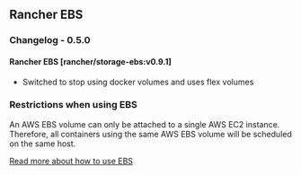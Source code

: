 ## Rancher EBS

### Changelog - 0.5.0

#### Rancher EBS [rancher/storage-ebs:v0.9.1]
 * Switched to stop using docker volumes and uses flex volumes

### Restrictions when using EBS

An AWS EBS volume can only be attached to a single AWS EC2 instance. Therefore, all containers using the same AWS EBS volume will be scheduled on the same host.

[Read more about how to use EBS](http://rancher.com/docs/rancher/v1.6/en/rancher-services/storage-service/rancher-ebs/)
